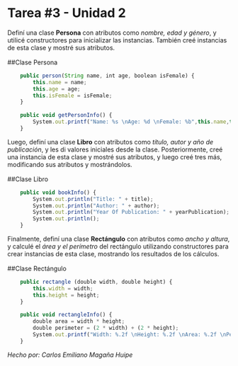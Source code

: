 Tarea #3 - Unidad 2
=============
Definí una clase **Persona** con atributos como *nombre, edad y género*, y utilicé constructores para inicializar las instancias. También creé instancias de esta clase y mostré sus atributos.

##Clase Persona　

```javascript
	public person(String name, int age, boolean isFemale) {
		this.name = name;
		this.age = age;
		this.isFemale = isFemale;
	}
	
	public void getPersonInfo() {
		System.out.printf("Name: %s \nAge: %d \nFemale: %b",this.name,this.age,this.isFemale);
	}
```

Luego, definí una clase **Libro** con atributos como *título, autor y año de publicación*, y les di valores iniciales desde la clase. Posteriormente, creé una instancia de esta clase y mostré sus atributos, y luego creé tres más, modificando sus atributos y mostrándolos.

##Clase Libro　

```javascript
    public void bookInfo() {
        System.out.println("Title: " + title);
        System.out.println("Author: " + author);
        System.out.println("Year Of Publication: " + yearPublication);
        System.out.println();
    }
```

Finalmente, definí una clase **Rectángulo** con atributos como *ancho y altura*, y calculé el *área y el perímetro* del rectángulo utilizando constructores para crear instancias de esta clase, mostrando los resultados de los cálculos.

##Clase Rectángulo　

```javascript
	public rectangle (double width, double height) {
		this.width = width;
		this.height = height;
	}
	
	public void rectangleInfo() {
		double area = width * height;
		double perimeter = (2 * width) + (2 * height);
		System.out.printf("Width: %.2f \nHeight: %.2f \nArea: %.2f \nPerimeter: %.2f \n",this.width, this.height, area, perimeter);
	}
```


*Hecho por: Carlos Emiliano Magaña Huipe*